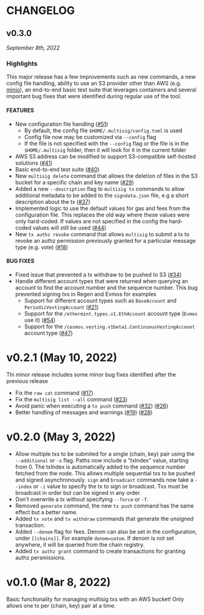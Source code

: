 # CHANGELOG

## v0.3.0
*September 8th, 2022*
### Highlights

This major release has a few improvements such as new commands, a new config file handling, ability to use an S3 provider other than AWS (e.g. [minio](https://min.io/)), an end-to-end basic test suite that leverages containers and several important bug fixes that were identified during regular use of the tool.

#### FEATURES

- New configuration file handling ([#51](https://github.com/informalsystems/multisig/pull/51))
  - By default, the config file `$HOME/.multisig/config.toml` is used
  - Config file now may be customized via `--config` flag
  - If the file is not specified with the `--config` flag or the file is in the `$HOME/.multisig` folder, then it will look for it in the current folder 
- AWS S3 address can be modified to support S3-compatible self-hosted solutions ([#41](https://github.com/informalsystems/multisig/pull/41))
- Basic end-to-end test suite ([#40](https://github.com/informalsystems/multisig/issues/40))
- New `multisig delete` command that allows the deletion of files in the S3 bucket for a specific chain and key name ([#29](https://github.com/informalsystems/multisig/issues/29))
- Added a new `--description` flag to `multisig tx` commands to allow additional metadata to be added to the `signdata.json` file, e.g a short description about the tx ([#37](https://github.com/informalsystems/multisig/issues/37))
- Implemented logic to use the default values for gas and fees from the configuration file. This replaces the old way where these values were only hard-coded. If values are not specified in the config the hard-coded values will still be used ([#44](https://github.com/informalsystems/multisig/issues/44))
- New `tx authz revoke` command that allows `multisig` to submit a tx to revoke an authz permission previously granted for a particular message type (e.g. vote) ([#18](https://github.com/informalsystems/multisig/issues/18))

#### BUG FIXES

-  Fixed issue that prevented a tx withdraw to be pushed to S3 ([#34](https://github.com/informalsystems/multisig/issues/34))
- Handle different account types that were returned when querying an account to find the account number and the sequence number. This bug prevented signing txs in Regen and Evmos for examples
  - Support for different account types such as `BaseAccount` and `PeriodicVestingAccount` ([#21](https://github.com/informalsystems/multisig/issues/21))
  - Support for the `/ethermint.types.v1.EthAccount` account type (`Evmos` use it) ([#54](https://github.com/informalsystems/multisig/issues/54))
  - Support for the `/cosmos.vesting.v1beta1.ContinuousVestingAccount` account type ([#47](https://github.com/informalsystems/multisig/issues/47))

# v0.2.1 (May 10, 2022)


Thi minor release includes some minor bug fixes identified after the previous release

- Fix the `raw cat` command ([#17](https://github.com/informalsystems/multisig/issues/17))
- Fix the `multisig list --all` command ([#23](https://github.com/informalsystems/multisig/issues/23))
- Avoid panic when executing a `tx push` command ([#32](https://github.com/informalsystems/multisig/issues/32)) ([#26](https://github.com/informalsystems/multisig/issues/26))
- Better handling of messages and warnings ([#19](https://github.com/informalsystems/multisig/issues/19)) ([#28](https://github.com/informalsystems/multisig/issues/28))

# v0.2.0 (May 3, 2022)

- Allow multiple txs to be submited for a single (chain, key) pair using the
  `--additional` or `-x` flag. Paths now include a "txIndex" value, starting from 0.
The txIndex is automatically added to the sequence number fetched from the node.
This allows multiple sequential txs to be pushed and signed asynchronously.
`sign` and `broadcast` commands now take a `--index` or `-i` value to specify
the tx to sign or broadcast. Txs must be broadcast in order but can be signed in
any order.
- Don't overwrite a tx without specifying `--force` or `-f`.
- Removed `generate` command, the new `tx push` command has the same effect but a
  better name.
- Added `tx vote` and `tx withdraw` commands that generate the unsigned transaction.
- Added `--denom` flag for fees. Denom can also be set in the configuration,
  under `[[chains]]`. For example `denom=uatom`. If denom is not set anywhere,
  it will be queried from the chain registry.
- Added `tx authz grant` command to create transactions for granting authz persmissions.

# v0.1.0 (Mar 8, 2022)

Basic functionality for managing multisig txs with an AWS bucket!
Only allows one tx per (chain, key) pair at a time.
